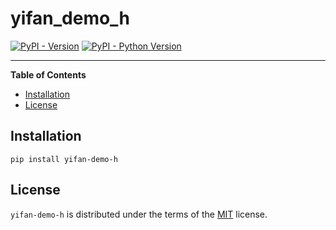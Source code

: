 # yifan_demo_h

[![PyPI - Version](https://img.shields.io/pypi/v/yifan-demo-h.svg)](https://pypi.org/project/yifan-demo-h)
[![PyPI - Python Version](https://img.shields.io/pypi/pyversions/yifan-demo-h.svg)](https://pypi.org/project/yifan-demo-h)

-----

**Table of Contents**

- [Installation](#installation)
- [License](#license)

## Installation

```console
pip install yifan-demo-h
```

## License

`yifan-demo-h` is distributed under the terms of the [MIT](https://spdx.org/licenses/MIT.html) license.
